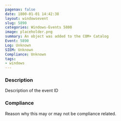 ```yaml
---
pagenav: false
date: 1800-01-01 14:42:38
layout: windowsevent
slug: 5890
categories: Windows-Events 5800
image: placeholder.png
summary: An object was added to the COM+ Catalog
Event: 5890
Log: Unknown
SIEM: Unknown
Compliance: Unknown
tags:
- windows
---
```


### Description

Description of the event ID

### Compliance

Reason why this may or may not be compliance related.
